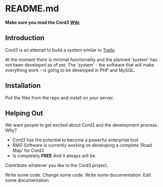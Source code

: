 # README.md

**Make sure you read the Cord3 [Wiki](https://github.com/cord3/primary/wiki)**

## Introduction

Cord3 is an attempt to build a system similar to [Trello](http://www.trello.com).

At the moment there is minimal functionality and the planned 'system' has not been developed as of yet. The 'system' - the software that will make everything work - is going to be developed in PHP and MySQL.

## Installation

Pull the files from the repo and install on your server.

## Helping Out

We want people to get excited about Cord3 and the development process. Why?

 * Cord3 has the potential to become a powerful enterprise tool
 * RMG Software is currently working on developing a complete 'Road Map' for Cord3
 * Is completely **FREE** And it always will be.
 
Contribute whatever you like to the Cord3 project.

Write some code. Change some code. Write some documentation. Edit some documentation.
